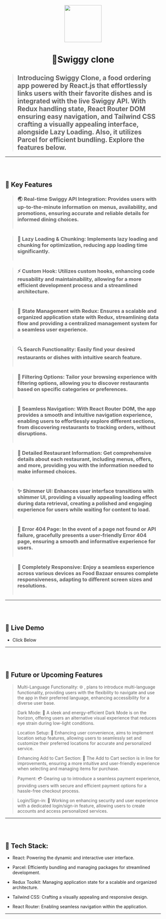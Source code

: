 <div align="center">
  <img src=/src/assets/SwiggyIcon.js style="width:120px"></img>
  <h1><b>🚀Swiggy clone</b></h3>
</div>



<!-- PROJECT DESCRIPTION -->


> ## Introducing Swiggy Clone, a food ordering app powered by React.js that effortlessly links users with their favorite dishes and is integrated with the live Swiggy API. With Redux handling state, React Router DOM ensuring easy navigation, and Tailwind CSS crafting a visually appealing interface, alongside Lazy Loading. Also, it utilizes Parcel for efficient bundling. Explore the features below.



---
<!-- Features -->
<br></br>
 ## 🎯 Key Features 

> ### 🌏 Real-time Swiggy API Integration: Provides users with up-to-the-minute information on menus, availability, and promotions, ensuring accurate and reliable details for informed dining choices.<br></br>

> ### 🚀 Lazy Loading & Chunking: Implements lazy loading and chunking for optimization, reducing app loading time significantly.<br></br>

> ### ⚡ Custom Hook: Utilizes custom hooks, enhancing code reusability and maintainability, allowing for a more efficient development process and a streamlined architecture.<br></br>

> ### 🔐 State Management with Redux: Ensures a scalable and organized application state with Redux, streamlining data flow and providing a centralized management system for a seamless user experience.<br></br>

> ### 🔍 Search Functionality: Easily find your desired restaurants or dishes with  intuitive search feature.<br></br>

> ### 🎯 Filtering Options: Tailor your browsing experience with filtering options, allowing you to discover restaurants based on specific categories or preferences.<br></br>

> ### 📌 Seamless Navigation: With React Router DOM, the app provides a smooth and intuitive navigation experience, enabling users to effortlessly explore different sections, from discovering restaurants to tracking orders, without disruptions.<br></br>

> ### 📜 Detailed Restaurant Information: Get comprehensive details about each restaurant, including menus, offers, and more, providing you with the information needed to make informed choices.<br></br>

> ### ✨ Shimmer UI: Enhances user interface transitions with shimmer UI, providing a visually appealing loading effect during data retrieval, creating a polished and engaging experience for users while waiting for content to load.<br></br>

> ### 🚧 Error 404 Page: In the event of a page not found or API failure, gracefully presents a user-friendly Error 404 page, ensuring a smooth and informative experience for users.<br></br>

> ### 📱 Completely Responsive: Enjoy a seamless experience across various devices as Food Bazaar ensures complete responsiveness, adapting to different screen sizes and resolutions.<br></br>

---
<br></br>
## 🚀 Live Demo 

- Click Below

 <a href="https://swiggyweb-clone.netlify.app/" target="_blank">
</a>

---
<br></br>
## 🎯 Future or Upcoming Features
> Multi-Language Functionality: 🌐 , plans to introduce multi-language functionality, providing users with the flexibility to navigate and use the app in their preferred language, enhancing accessibility for a diverse user base.

> Dark Mode: 🌙 A sleek and energy-efficient Dark Mode is on the horizon, offering users an alternative visual experience that reduces eye strain during low-light conditions.

> Location Setup: 📍 Enhancing user convenience, aims to implement location setup features, allowing users to seamlessly set and customize their preferred locations for accurate and personalized service.

> Enhancing Add to Cart Section: 🛒 The Add to Cart section is in line for improvements, ensuring a more intuitive and user-friendly experience when selecting and managing items for purchase.

> Payment: 💳  Gearing up to introduce a seamless payment experience, providing users with secure and efficient payment options for a hassle-free checkout process.

> Login/Sign-in: 🔐 Working on enhancing security and user experience with a dedicated login/sign-in feature, allowing users to create accounts and access personalized services.

---
<br></br>
 ## 🔧 Tech Stack:

- React: Powering the dynamic and interactive user interface.

- Parcel: Efficiently bundling and managing packages for streamlined development.

- Redux Toolkit: Managing application state for a scalable and organized architecture.

- Tailwind CSS: Crafting a visually appealing and responsive design.

- React Router: Enabling seamless navigation within the application.


---
<br></br>
